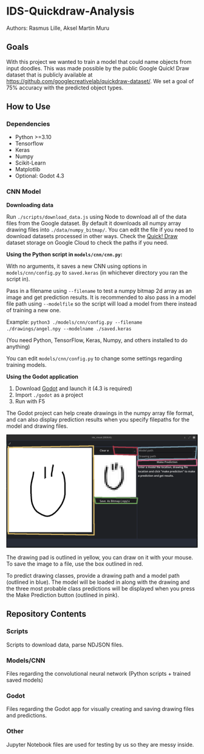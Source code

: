 # IDS-Quickdraw-Analysis

Authors: Rasmus Lille, Aksel Martin Muru

## Goals
With this project we wanted to
train a model that could name
objects from input doodles. This was made possible by the public
Google Quick! Draw dataset that is publicly available at
https://github.com/googlecreativelab/quickdraw-dataset/.
We set a goal of 75% accuracy with
the predicted object types.

## How to Use
### Dependencies

- Python >=3.10
- Tensorflow
- Keras
- Numpy
- Scikit-Learn
- Matplotlib
- Optional: Godot 4.3

### CNN Model
**Downloading data**

Run `./scripts/download_data.js` using Node to download all of the data files from the Google dataset. By default it downloads all numpy array drawing files into `./data/numpy_bitmap/`. You can edit the file if you need to download datasets processed in other ways. Check the [Quick! Draw](https://console.cloud.google.com/storage/browser/quickdraw_dataset) dataset storage on Google Cloud to check the paths if you need.

**Using the Python script in `models/cnn/cnn.py`:**

With no arguments, it saves a new CNN using options in `models/cnn/config.py` to `saved.keras` (in whichever directory you ran the script in).

Pass in a filename using `--filename` to test a numpy bitmap 2d array as an image and get prediction results. It is recommended to also pass in a model file path using `--modelfile` so the script will load a model from there instead of training a new one.

Example: `python3 ./models/cnn/config.py --filename ./drawings/angel.npy --modelname ./saved.keras`

(You need Python, TensorFlow, Keras, Numpy, and others installed to do anything)

You can edit `models/cnn/config.py` to change some settings regarding training models.

**Using the Godot application**

1. Download [Godot](https://www.godotengine.org) and launch it (4.3 is required)
2. Import `./godot` as a project
3. Run with F5

The Godot project can help create drawings in the numpy array file format, and can also display prediction results when you specify filepaths for the model and drawing files.

![alt text](readme/godotdiagram.png)

The drawing pad is outlined in yellow, you can draw on it with your mouse. To save the image to a file, use the box outlined in red.

To predict drawing classes, provide a drawing path and a model path (outlined in blue). The model will be loaded in along with the drawing and the three most probable class predictions will be displayed when you press the Make Prediction button (outlined in pink).

## Repository Contents
### Scripts
Scripts to download data, parse NDJSON files.

### Models/CNN
Files regarding the convolutional neural network (Python scripts + trained saved models)

### Godot
Files regarding the Godot app for visually creating and saving drawing files and predictions.

### Other
Jupyter Notebook files are used for testing by us so they are messy inside.
